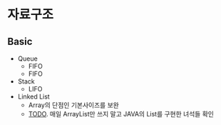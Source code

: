 # 자료구조

## Basic

- Queue
  - FIFO
  - FIFO
- Stack
  - LIFO
- Linked List
  - Array의 단점인 기본사이즈를 보완
  - [TODO](https://github.com/cptbong/TBL/blob/main/Algo/DataStructure.md). 매일 ArrayList만 쓰지 말고 JAVA의 List를 구현한 녀석들 확인
